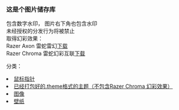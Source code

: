 ### 这是个图片储存库
包含数字水印， 图片右下角也包含水印 <br>未经授权的分发行为将被禁止 <br> 取得幻彩效果：<br>
Razer Axon 雷蛇雷幻<a href="https://cn.razerzone.com/software/axon">下载</a> <br>
Razer Chroma 雷蛇幻彩互联<a href="https://cn.razerzone.com/chroma">下载</a>

分类：
<li><a href="https://github.com/furcloudns/img/tree/main/Cursors">鼠标指针</li>
<li><a href="https://github.com/furcloudns/img/tree/main/Theme">已经打包好的.theme格式的主题（不包含Razer Chroma 幻彩效果）</li>
<li><a href="https://github.com/furcloudns/img/tree/main/image">图像</li>
<li><a href="https://github.com/furcloudns/img/tree/main/wallpaper">壁纸</li>
